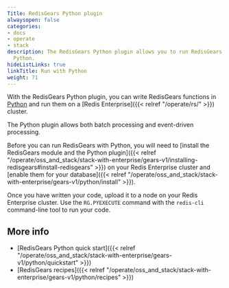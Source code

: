 ```yaml
---
Title: RedisGears Python plugin
alwaysopen: false
categories:
- docs
- operate
- stack
description: The RedisGears Python plugin allows you to run RedisGears functions with
  Python.
hideListLinks: true
linkTitle: Run with Python
weight: 71
---
```


With the RedisGears Python plugin, you can write RedisGears functions in [Python](https://www.python.org/) and run them on a [Redis Enterprise]({{< relref "/operate/rs/" >}}) cluster.

The Python plugin allows both batch processing and event-driven processing.

Before you can run RedisGears with Python, you will need to [install the RedisGears module and the Python plugin]({{< relref "/operate/oss_and_stack/stack-with-enterprise/gears-v1/installing-redisgears#install-redisgears" >}}) on your Redis Enterprise cluster and [enable them for your database]({{< relref "/operate/oss_and_stack/stack-with-enterprise/gears-v1/python/install" >}}).

Once you have written your code, upload it to a node on your Redis Enterprise cluster. Use the `RG.PYEXECUTE` command with the `redis-cli` command-line tool to run your code.

## More info

- [RedisGears Python quick start]({{< relref "/operate/oss_and_stack/stack-with-enterprise/gears-v1/python/quickstart" >}})
- [RedisGears recipes]({{< relref "/operate/oss_and_stack/stack-with-enterprise/gears-v1/python/recipes" >}})